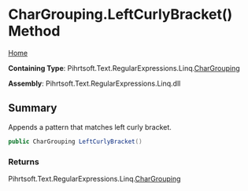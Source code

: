 # CharGrouping\.LeftCurlyBracket\(\) Method

[Home](../../../../../../README.md)

**Containing Type**: Pihrtsoft\.Text\.RegularExpressions\.Linq\.[CharGrouping](../README.md)

**Assembly**: Pihrtsoft\.Text\.RegularExpressions\.Linq\.dll

## Summary

Appends a pattern that matches left curly bracket\.

```csharp
public CharGrouping LeftCurlyBracket()
```

### Returns

Pihrtsoft\.Text\.RegularExpressions\.Linq\.[CharGrouping](../README.md)

